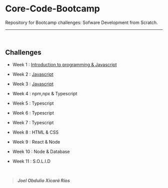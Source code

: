 # Core-Code-Bootcamp

Repository for Bootcamp challenges: Sofware Development from Scratch.

---

<br>

## Challenges

- Week 1 : [Introduction to programming & Javascript](./Challenges/Week1/Challenges-Week1.md)

- Week 2 : [Javascript](./Challenges/Week2/Challenges-Week2.md)

- Week 3 : [Javascript](./Challenges/Week3/Challenges-Week3.md)

- Week 4 : npm,npx & Typescript

- Week 5 : Typescript

- Week 6 : Typescript

- Week 7 : Typescript

- Week 8 : HTML & CSS

- Week 9 : React & Node

- Week 10 : Node & Database

- Week 11 : S.O.L.I.D

<br>

> **_Joel Obdulio Xicará Ríos_**